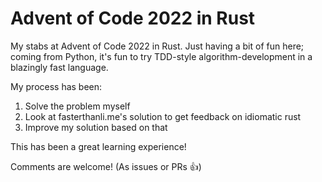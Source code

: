 # Advent of Code 2022 in Rust
My stabs at Advent of Code 2022 in Rust. Just having a bit of fun here; coming from Python, it's fun to try TDD-style algorithm-development in a blazingly fast language.

My process has been: 
1) Solve the problem myself
2) Look at fasterthanli.me's solution to get feedback on idiomatic rust
3) Improve my solution based on that

This has been a great learning experience! 

Comments are welcome! (As issues or PRs 👍)
